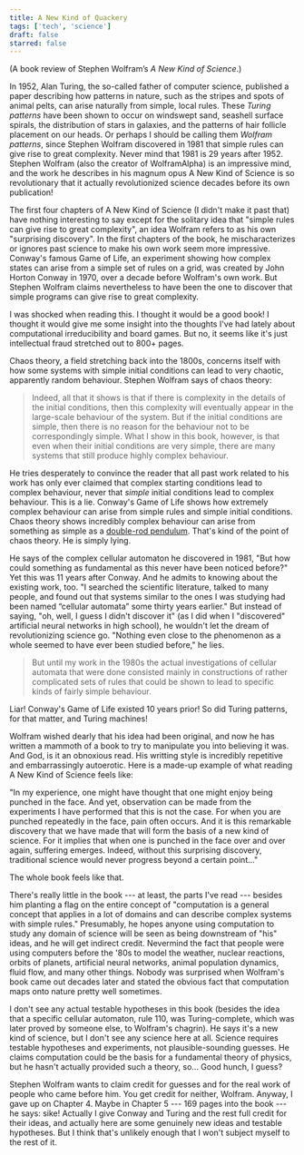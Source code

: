 ```yaml
---
title: A New Kind of Quackery
tags: ['tech', 'science']
draft: false
starred: false
---
```


(A book review of Stephen Wolfram’s *A New Kind of Science*.)

In 1952, Alan Turing, the so-called father of computer science, published a paper describing how patterns in nature, such as the stripes and spots of animal pelts, can arise naturally from simple, local rules. These *Turing patterns* have been shown to occur on windswept sand, seashell surface spirals, the distribution of stars in galaxies, and the patterns of hair follicle placement on our heads. Or perhaps I should be calling them *Wolfram patterns*, since Stephen Wolfram discovered in 1981 that simple rules can give rise to great complexity. Never mind that 1981 is 29 years after 1952. Stephen Wolfram (also the creator of WolframAlpha) is an impressive mind, and the work he describes in his magnum opus A New Kind of Science is so revolutionary that it actually revolutionized science decades before its own publication!

The first four chapters of A New Kind of Science (I didn't make it past that) have nothing interesting to say except for the solitary idea that "simple rules can give rise to great complexity", an idea Wolfram refers to as his own "surprising discovery". In the first chapters of the book, he mischaracterizes or ignores past science to make his own work seem more impressive. Conway's famous Game of Life, an experiment showing how complex states can arise from a simple set of rules on a grid, was created by John Horton Conway in 1970, over a decade before Wolfram's own work. But Stephen Wolfram claims nevertheless to have been the one to discover that simple programs can give rise to great complexity.

I was shocked when reading this. I thought it would be a good book! I thought it would give me some insight into the thoughts I've had lately about computational irreducibility and board games. But no, it seems like it's just intellectual fraud stretched out to 800+ pages.

Chaos theory, a field stretching back into the 1800s, concerns itself with how some systems with simple initial conditions can lead to very chaotic, apparently random behaviour. Stephen Wolfram says of chaos theory:

> Indeed, all that it shows is that if there is complexity in the details of the initial conditions, then this complexity will eventually appear in the large-scale behaviour of the system. But if the initial conditions are simple, then there is no reason for the behaviour not to be correspondingly simple. What I show in this book, however, is that even when their initial conditions are very simple, there are many systems that still produce highly complex behaviour.

He tries desperately to convince the reader that all past work related to his work has only ever claimed that complex starting conditions lead to complex behaviour, never that *simple* initial conditions lead to complex behaviour. This is a lie. Conway's Game of Life shows how extremely complex behaviour can arise from simple rules and simple initial conditions. Chaos theory shows incredibly complex behaviour can arise from something as simple as a [double-rod pendulum](https://en.wikipedia.org/wiki/Chaos_theory#/media/File:Double-compound-pendulum.gif). That's kind of the point of chaos theory. He is simply lying.

He says of the complex cellular automaton he discovered in 1981, "But how could something as fundamental as this never have been noticed before?" Yet this was 11 years after Conway. And he admits to knowing about the existing work, too. "I searched the scientific literature, talked to many people, and found out that systems similar to the ones I was studying had been named “cellular automata” some thirty years earlier." But instead of saying, "oh, well, I guess I didn't discover it" (as I did when I "discovered" artificial neural networks in high school), he wouldn't let the dream of revolutionizing science go. "Nothing even close to the phenomenon as a whole seemed to have ever been studied before," he lies.

> But until my work in the 1980s the actual investigations of cellular automata that were done consisted mainly in constructions of rather complicated sets of rules that could be shown to lead to specific kinds of fairly simple behaviour.

Liar! Conway's Game of Life existed 10 years prior! So did Turing patterns, for that matter, and Turing machines!

Wolfram wished dearly that his idea had been original, and now he has written a mammoth of a book to try to manipulate you into believing it was. And God, is it an obnoxious read. His writting style is incredibly repetitive and embarrassingly autoerotic. Here is a made-up example of what reading A New Kind of Science feels like: 

"In my experience, one might have thought that one might enjoy being punched in the face. And yet, observation can be made from the experiments I have performed that this is not the case. For when you are punched repeatedly in the face, pain often occurs. And it is this remarkable discovery that we have made that will form the basis of a new kind of science. For it implies that when one is punched in the face over and over again, suffering emerges. Indeed, without this surprising discovery, traditional science would never progress beyond a certain point..." 

The whole book feels like that.

There's really little in the book --- at least, the parts I've read --- besides him planting a flag on the entire concept of "computation is a general concept that applies in a lot of domains and can describe complex systems with simple rules." Presumably, he hopes anyone using computation to study any domain of science will be seen as being downstream of "his" ideas, and he will get indirect credit. Nevermind the fact that people were using computers before the '80s to model the weather, nuclear reactions, orbits of planets, artificial neural networks, animal population dynamics, fluid flow, and many other things. Nobody was surprised when Wolfram's book came out decades later and stated the obvious fact that computation maps onto nature pretty well sometimes. 

I don't see any actual testable hypotheses in this book (besides the idea that a specific cellular automaton, rule 110, was Turing-complete, which was later proved by someone else, to Wolfram's chagrin). He says it's a new kind of science, but I don't see any science here at all. Science requires testable hypotheses and experiments, not plausible-sounding guesses. He claims computation could be the basis for a fundamental theory of physics, but he hasn't actually provided such a theory, so... Good hunch, I guess?

Stephen Wolfram wants to claim credit for guesses and for the real work of people who came before him. You get credit for neither, Wolfram. Anyway, I gave up on Chapter 4. Maybe in Chapter 5 --- 169 pages into the book --- he says: sike! Actually I give Conway and Turing and the rest full credit for their ideas, and actually here are some genuinely new ideas and testable hypotheses. But I think that's unlikely enough that I won't subject myself to the rest of it.
